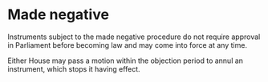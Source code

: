 # Made negative 

Instruments subject to the made negative procedure do not require approval in Parliament before becoming law and may come into force at any time.

Either House may pass a motion within the objection period to annul an instrument, which stops it having effect.